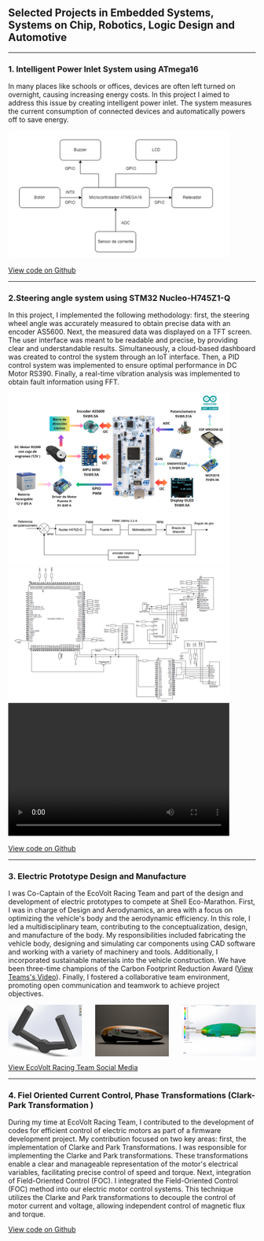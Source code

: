 ## Selected Projects in Embedded Systems, Systems on Chip, Robotics, Logic Design and Automotive

---
### 1. Intelligent Power Inlet System using ATmega16

In many places like schools or offices, devices are often left turned on overnight, causing increasing energy costs. In this project I aimed to address this issue by creating intelligent power inlet. The system measures the current consumption of connected devices and automatically powers off to save energy. 


<img src="images/multicontactoDb.png" alt="Blocks Diagram" style="width: 450px; height: auto;"/>

[View code on Github](https://github.com/anromero21/Shell-Firmware-2023.git)

---
### 2.Steering angle system using STM32 Nucleo-H745Z1-Q

In this project, I implemented the following methodology: first, the steering wheel angle was accurately measured to obtain precise data with an encoder AS5600. Next, the measured data was displayed on a TFT screen. The user interface was meant to be readable and precise, by providing clear and understandable results. Simultaneously, a cloud-based dashboard was created to control the system through an IoT interface. Then, a PID control system was implemented to ensure optimal performance in DC Motor RS390. Finally, a real-time vibration analysis was implemented to obtain fault information using FFT. 


<img src="images/Diagrama de Bloques2.png" alt="Blocks Diagram" style="width: 450px; height: auto;"/>
<img src="images/DiagramaControl angulogiro.png"  alt="Control Diagram"  style="width:450px; height: auto" />
<img src="images/esquematico.png" alt="Schematic" style="width: 450px; height: auto;"/>
<video controls src="images/Reto_Final.mp4" title="Final Results" width="450" height="270"></video>


[View code on Github](https://github.com/anromero21/Shell-Firmware-2023.git)

---
### 3. Electric Prototype Design and Manufacture

I was Co-Captain of the EcoVolt Racing Team and part of the design and development of electric prototypes to compete at Shell Eco-Marathon. First, I was in charge of Design and Aerodynamics, an area with a focus on optimizing the vehicle's body and the aerodynamic efficiency. In this role, I led a multidisciplinary team, contributing to the conceptualization, design, and manufacture of the body. My responsibilities included fabricating the vehicle body, designing and simulating car components using CAD software and working with a variety of machinery and tools. Additionally, I incorporated sustainable materials into the vehicle construction. We have been three-time champions of the Carbon Footprint Reduction Award ([View Teams's Video](https://www.instagram.com/reel/C2SM8KvsF1q/)). Finally, I fostered a collaborative team environment, promoting open communication and teamwork to achieve project objectives.

<div style="display: flex; justify-content: space-between;">
    <img src="images/volante.png" alt="Blocks Diagram" style="width: 150px; height: auto;">
    <img src="images/render.jpg" alt="Blocks Diagram" style="width: 150px; height: auto;">
    <img src="images/aerodinamica.jpg" alt="Blocks Diagram" style="width: 150px; height: auto;">
</div>



[View EcoVolt Racing Team Social Media](https://www.instagram.com/ecovoltccm/)


---
### 4. Fiel Oriented Current Control, Phase Transformations (Clark-Park Transformation )

During my time at EcoVolt Racing Team, I contributed to the development of codes for efficient control of electric motors as part of a firmware development project. My contribution focused on two key areas: first, the implementation of Clarke and Park Transformations. I was responsible for implementing the Clarke and Park transformations. These transformations enable a clear and manageable representation of the motor's electrical variables, facilitating precise control of speed and torque. Next, integration of Field-Oriented Control (FOC). I integrated the Field-Oriented Control (FOC) method into our electric motor control systems. This technique utilizes the Clarke and Park transformations to decouple the control of motor current and voltage, allowing independent control of magnetic flux and torque.


[View code on Github](https://github.com/anromero21/Shell-Firmware-2023.git)


